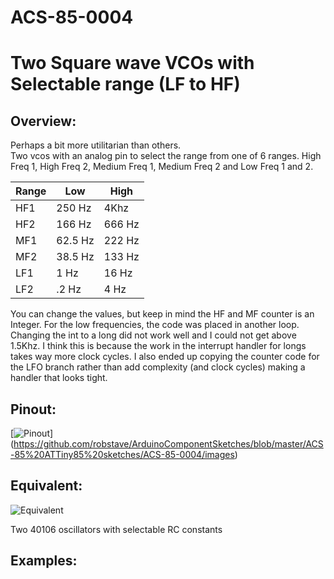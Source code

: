 # ACS-85-0004
Two Square wave VCOs with Selectable range (LF to HF)
==============

## Overview:
Perhaps a bit more utilitarian than others.  
Two vcos with an analog pin to select the range from one of 6 ranges.  High Freq 1, High Freq 2, Medium Freq 1, Medium Freq 2 and Low Freq 1 and 2.


Range    | Low   | High 
--- | --- | ---
HF1  |  250 Hz  |  4Khz
HF2  |  166 Hz  |  666 Hz
MF1  |  62.5 Hz  |  222 Hz
MF2  |  38.5 Hz  |  133 Hz
LF1  |  1 Hz  | 16 Hz
LF2  |  .2 Hz  | 4 Hz

You can change the values, but keep in mind the HF and MF counter is an Integer.
For the low frequencies, the code was placed in another loop.  Changing the int to a long did not work well and I could not get above 1.5Khz.  I think this is because the work in the interrupt handler for longs takes way more clock cycles.
I also ended up copying the counter code for the LFO branch rather than add complexity (and clock cycles) making a handler that looks tight.


## Pinout:
[![Pinout](https://github.com/robstave/ArduinoComponentSketches/blob/master/ACS-85%20ATTiny85%20sketches/ACS-85-0004/images/ACS-85-0004.png)] (https://github.com/robstave/ArduinoComponentSketches/blob/master/ACS-85%20ATTiny85%20sketches/ACS-85-0004/images)

## Equivalent:
![Equivalent](https://github.com/robstave/ArduinoComponentSketches/blob/master/ACS-85%20ATTiny85%20sketches/ACS-85-0004/images/ACS-85-0004-overview.png)

Two 40106 oscillators with selectable RC constants


## Examples:

 
